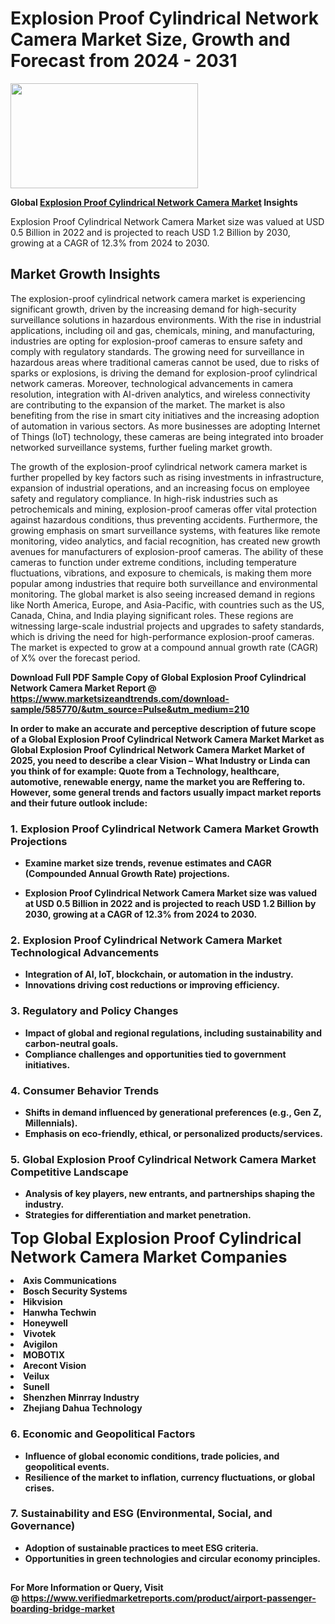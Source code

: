 <H1>Explosion Proof Cylindrical Network Camera Market Size, Growth and Forecast from 2024 - 2031</H1><img class="aligncenter size-medium wp-image-584254" src="https://thirdeyenews.in/wp-content/uploads/2024/09/Global-Market-Research-300x168.jpeg" alt="" width="300" height="168" /><p><strong>Global&nbsp;<a href="https://www.marketsizeandtrends.com/download-sample/585770/&amp;utm_source=Pulse&amp;utm_medium=210">Explosion Proof Cylindrical Network Camera Market</a> Insights</strong></p><p>Explosion Proof Cylindrical Network Camera Market size was valued at USD 0.5 Billion in 2022 and is projected to reach USD 1.2 Billion by 2030, growing at a CAGR of 12.3% from 2024 to 2030.</p><p><h2>Market Growth Insights</h2> <p>The explosion-proof cylindrical network camera market is experiencing significant growth, driven by the increasing demand for high-security surveillance solutions in hazardous environments. With the rise in industrial applications, including oil and gas, chemicals, mining, and manufacturing, industries are opting for explosion-proof cameras to ensure safety and comply with regulatory standards. The growing need for surveillance in hazardous areas where traditional cameras cannot be used, due to risks of sparks or explosions, is driving the demand for explosion-proof cylindrical network cameras. Moreover, technological advancements in camera resolution, integration with AI-driven analytics, and wireless connectivity are contributing to the expansion of the market. The market is also benefiting from the rise in smart city initiatives and the increasing adoption of automation in various sectors. As more businesses are adopting Internet of Things (IoT) technology, these cameras are being integrated into broader networked surveillance systems, further fueling market growth.</p> <p><strong></strong></p> <p>The growth of the explosion-proof cylindrical network camera market is further propelled by key factors such as rising investments in infrastructure, expansion of industrial operations, and an increasing focus on employee safety and regulatory compliance. In high-risk industries such as petrochemicals and mining, explosion-proof cameras offer vital protection against hazardous conditions, thus preventing accidents. Furthermore, the growing emphasis on smart surveillance systems, with features like remote monitoring, video analytics, and facial recognition, has created new growth avenues for manufacturers of explosion-proof cameras. The ability of these cameras to function under extreme conditions, including temperature fluctuations, vibrations, and exposure to chemicals, is making them more popular among industries that require both surveillance and environmental monitoring. The global market is also seeing increased demand in regions like North America, Europe, and Asia-Pacific, with countries such as the US, Canada, China, and India playing significant roles. These regions are witnessing large-scale industrial projects and upgrades to safety standards, which is driving the need for high-performance explosion-proof cameras. The market is expected to grow at a compound annual growth rate (CAGR) of X% over the forecast period. <p><strong></p><p><span class=""><strong>Download Full PDF Sample Copy of Global Explosion Proof Cylindrical Network Camera Market Report</strong> @ <a href="https://www.marketsizeandtrends.com/download-sample/585770/&amp;utm_source=Pulse&amp;utm_medium=210" target="_blank">https://www.marketsizeandtrends.com/download-sample/585770/&amp;utm_source=Pulse&amp;utm_medium=210</a></span></p><p>In order to make an accurate and perceptive description of future scope of a Global&nbsp;Explosion Proof Cylindrical Network Camera Market Market as Global&nbsp;Explosion Proof Cylindrical Network Camera Market Market of 2025, you need to describe a clear Vision &ndash; What Industry or Linda can you think of for example: Quote from a Technology, healthcare, automotive, renewable energy, name the market you are Reffering to. However, some general trends and factors usually impact market reports and their future outlook include:</p><h3>1.&nbsp;<strong>Explosion Proof Cylindrical Network Camera Market Growth Projections</strong></h3><ul><li>Examine market size trends, revenue estimates and CAGR (Compounded Annual Growth Rate) projections.</li><li><p>Explosion Proof Cylindrical Network Camera Market size was valued at USD 0.5 Billion in 2022 and is projected to reach USD 1.2 Billion by 2030, growing at a CAGR of 12.3% from 2024 to 2030.</p></li></ul><h3>2.&nbsp;<strong>Explosion Proof Cylindrical Network Camera Market Technological Advancements</strong></h3><ul><li>Integration of AI, IoT, blockchain, or automation in the industry.</li><li>Innovations driving cost reductions or improving efficiency.</li></ul><h3>3.&nbsp;<strong>Regulatory and Policy Changes</strong></h3><ul><li>Impact of global and regional regulations, including sustainability and carbon-neutral goals.</li><li>Compliance challenges and opportunities tied to government initiatives.</li></ul><h3>4.&nbsp;<strong>Consumer Behavior Trends</strong></h3><ul><li>Shifts in demand influenced by generational preferences (e.g., Gen Z, Millennials).</li><li>Emphasis on eco-friendly, ethical, or personalized products/services.</li></ul><h3>5.&nbsp;<strong>Global Explosion Proof Cylindrical Network Camera Market Competitive Landscape</strong></h3><ul><li>Analysis of key players, new entrants, and partnerships shaping the industry.</li><li>Strategies for differentiation and market penetration.</li></ul><p data-pm-slice="1 1 []"><span style="color: inherit; font-family: inherit; font-size: 25px;">Top Global Explosion Proof Cylindrical Network Camera Market Companies</span></p><div class="" data-test-id=""><p><li>Axis Communications</li><li> Bosch Security Systems</li><li> Hikvision</li><li> Hanwha Techwin</li><li> Honeywell</li><li> Vivotek</li><li> Avigilon</li><li> MOBOTIX</li><li> Arecont Vision</li><li> Veilux</li><li> Sunell</li><li> Shenzhen Minrray Industry</li><li> Zhejiang Dahua Technology</li></p></div><h3>6.&nbsp;<strong>Economic and Geopolitical Factors</strong></h3><ul><li>Influence of global economic conditions, trade policies, and geopolitical events.</li><li>Resilience of the market to inflation, currency fluctuations, or global crises.</li></ul><h3>7.&nbsp;<strong>Sustainability and ESG (Environmental, Social, and Governance)</strong></h3><ul><li>Adoption of sustainable practices to meet ESG criteria.</li><li>Opportunities in green technologies and circular economy principles.</li></ul><h2><strong style="font-size: 14px;">For More Information or Query, Visit @&nbsp;</strong><a style="background-color: #ffffff; font-size: 14px;" href="https://www.marketsizeandtrends.com/report/explosion-proof-cylindrical-network-camera-market/" target="_blank">https://www.verifiedmarketreports.com/product/airport-passenger-boarding-bridge-market</a></h2>
